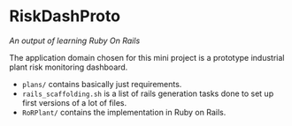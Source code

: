 # RiskDashProto
*An output of learning Ruby On Rails*

The application domain chosen for this mini project is a prototype industrial plant risk monitoring dashboard.

* `plans/` contains basically just requirements.
* `rails_scaffolding.sh` is a list of rails generation tasks done to set up first versions of a lot of files.
* `RoRPlant/` contains the implementation in Ruby on Rails.

